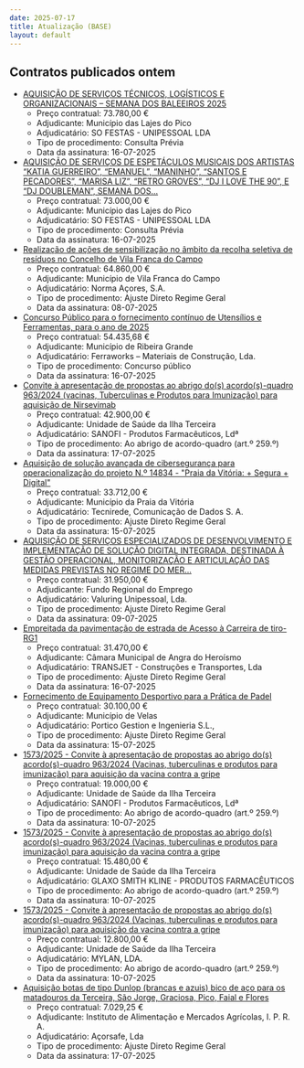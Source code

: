 ```yaml
---
date: 2025-07-17
title: Atualização (BASE)
layout: default
---
```

## Contratos publicados ontem

* [AQUISIÇÃO DE SERVIÇOS TÉCNICOS, LOGÍSTICOS E ORGANIZACIONAIS – SEMANA DOS BALEEIROS 2025](https://www.base.gov.pt/Base4/pt/detalhe/?type=contratos&id=11589575)
  * Preço contratual: 73.780,00 €
  * Adjudicante: Município das Lajes do Pico
  * Adjudicatário: SO FESTAS - UNIPESSOAL LDA
  * Tipo de procedimento: Consulta Prévia
  * Data da assinatura: 16-07-2025
* [AQUISIÇÃO DE SERVIÇOS DE ESPETÁCULOS MUSICAIS DOS ARTISTAS “KATIA GUERREIRO”, “EMANUEL”, “MANINHO”, “SANTOS E PECADORES”, “MARISA LIZ”, “RETRO GROVES”, “DJ I LOVE THE 90”, E “DJ DOUBLEMAN”, SEMANA DOS...](https://www.base.gov.pt/Base4/pt/detalhe/?type=contratos&id=11589473)
  * Preço contratual: 73.000,00 €
  * Adjudicante: Município das Lajes do Pico
  * Adjudicatário: SO FESTAS - UNIPESSOAL LDA
  * Tipo de procedimento: Consulta Prévia
  * Data da assinatura: 16-07-2025
* [Realização de ações de sensibilização no âmbito da recolha seletiva de resíduos no Concelho de Vila Franca do Campo](https://www.base.gov.pt/Base4/pt/detalhe/?type=contratos&id=11588926)
  * Preço contratual: 64.860,00 €
  * Adjudicante: Município de Vila Franca do Campo
  * Adjudicatário: Norma Açores, S.A.
  * Tipo de procedimento: Ajuste Direto Regime Geral
  * Data da assinatura: 08-07-2025
* [Concurso Público para o fornecimento contínuo de Utensílios e Ferramentas, para o ano de 2025](https://www.base.gov.pt/Base4/pt/detalhe/?type=contratos&id=11589051)
  * Preço contratual: 54.435,68 €
  * Adjudicante: Município de Ribeira Grande
  * Adjudicatário: Ferraworks – Materiais de Construção, Lda.
  * Tipo de procedimento: Concurso público
  * Data da assinatura: 16-07-2025
* [Convite à apresentação de propostas ao abrigo do(s) acordo(s)-quadro 963/2024 (vacinas, Tuberculinas e Produtos para Imunização) para aquisição de Nirsevimab](https://www.base.gov.pt/Base4/pt/detalhe/?type=contratos&id=11589230)
  * Preço contratual: 42.900,00 €
  * Adjudicante: Unidade de Saúde da Ilha Terceira
  * Adjudicatário: SANOFI - Produtos Farmacêuticos, Ldª
  * Tipo de procedimento: Ao abrigo de acordo-quadro (art.º 259.º)
  * Data da assinatura: 17-07-2025
* [Aquisição de solução avançada de cibersegurança para operacionalização do projeto N.º 14834 - "Praia da Vitória: + Segura + Digital"](https://www.base.gov.pt/Base4/pt/detalhe/?type=contratos&id=11590479)
  * Preço contratual: 33.712,00 €
  * Adjudicante: Município da Praia da Vitória
  * Adjudicatário: Tecnirede, Comunicação de Dados S. A.
  * Tipo de procedimento: Ajuste Direto Regime Geral
  * Data da assinatura: 15-07-2025
* [AQUISIÇÃO DE SERVIÇOS ESPECIALIZADOS DE DESENVOLVIMENTO E IMPLEMENTAÇÃO DE SOLUÇÃO DIGITAL INTEGRADA, DESTINADA À GESTÃO OPERACIONAL, MONITORIZAÇÃO E ARTICULAÇÃO DAS MEDIDAS PREVISTAS NO REGIME DO MER...](https://www.base.gov.pt/Base4/pt/detalhe/?type=contratos&id=11589135)
  * Preço contratual: 31.950,00 €
  * Adjudicante: Fundo Regional do Emprego
  * Adjudicatário: Valuring Unipessoal, Lda.
  * Tipo de procedimento: Ajuste Direto Regime Geral
  * Data da assinatura: 09-07-2025
* [Empreitada da pavimentação de estrada de Acesso à Carreira de tiro- RG1](https://www.base.gov.pt/Base4/pt/detalhe/?type=contratos&id=11588836)
  * Preço contratual: 31.470,00 €
  * Adjudicante: Câmara Municipal de Angra do Heroísmo
  * Adjudicatário: TRANSJET - Construções e Transportes, Lda
  * Tipo de procedimento: Ajuste Direto Regime Geral
  * Data da assinatura: 16-07-2025
* [Fornecimento de Equipamento Desportivo para a Prática de Padel](https://www.base.gov.pt/Base4/pt/detalhe/?type=contratos&id=11589899)
  * Preço contratual: 30.100,00 €
  * Adjudicante: Município de Velas
  * Adjudicatário: Portico Gestion e Ingenieria S.L.,
  * Tipo de procedimento: Ajuste Direto Regime Geral
  * Data da assinatura: 15-07-2025
* [1573/2025 - Convite à apresentação de propostas ao abrigo do(s) acordo(s)-quadro 963/2024 (Vacinas, tuberculinas e produtos para imunização) para aquisição  da vacina contra a gripe](https://www.base.gov.pt/Base4/pt/detalhe/?type=contratos&id=11589358)
  * Preço contratual: 19.000,00 €
  * Adjudicante: Unidade de Saúde da Ilha Terceira
  * Adjudicatário: SANOFI - Produtos Farmacêuticos, Ldª
  * Tipo de procedimento: Ao abrigo de acordo-quadro (art.º 259.º)
  * Data da assinatura: 10-07-2025
* [1573/2025 - Convite à apresentação de propostas ao abrigo do(s) acordo(s)-quadro 963/2024 (Vacinas, tuberculinas e produtos para imunização) para aquisição  da vacina contra a gripe](https://www.base.gov.pt/Base4/pt/detalhe/?type=contratos&id=11589394)
  * Preço contratual: 15.480,00 €
  * Adjudicante: Unidade de Saúde da Ilha Terceira
  * Adjudicatário: GLAXO SMITH KLINE - PRODUTOS FARMACÊUTICOS
  * Tipo de procedimento: Ao abrigo de acordo-quadro (art.º 259.º)
  * Data da assinatura: 10-07-2025
* [1573/2025 - Convite à apresentação de propostas ao abrigo do(s) acordo(s)-quadro 963/2024 (Vacinas, tuberculinas e produtos para imunização) para aquisição  da vacina contra a gripe](https://www.base.gov.pt/Base4/pt/detalhe/?type=contratos&id=11589428)
  * Preço contratual: 12.800,00 €
  * Adjudicante: Unidade de Saúde da Ilha Terceira
  * Adjudicatário: MYLAN, LDA.
  * Tipo de procedimento: Ao abrigo de acordo-quadro (art.º 259.º)
  * Data da assinatura: 10-07-2025
* [Aquisição botas de tipo Dunlop (brancas e azuis) bico de aço para os matadouros da Terceira, São Jorge, Graciosa, Pico, Faial e Flores](https://www.base.gov.pt/Base4/pt/detalhe/?type=contratos&id=11589937)
  * Preço contratual: 7.029,25 €
  * Adjudicante: Instituto de Alimentação e Mercados Agrícolas, I. P. R. A.
  * Adjudicatário: Açorsafe, Lda
  * Tipo de procedimento: Ajuste Direto Regime Geral
  * Data da assinatura: 17-07-2025


